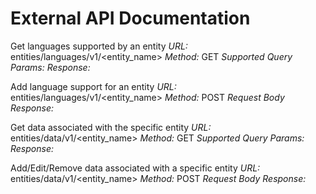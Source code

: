 External API Documentation
=================

Get languages supported by an entity
*URL:* entities/languages/v1/<entity_name>
*Method:* GET
*Supported Query Params:*
*Response:*



Add language support for an entity
*URL:* entities/languages/v1/<entity_name>
*Method:* POST
*Request Body*
*Response:*


Get data associated with the specific entity
*URL:* entities/data/v1/<entity_name>
*Method:* GET
*Supported Query Params:*
*Response:*


Add/Edit/Remove data associated with a specific entity
*URL:* entities/data/v1/<entity_name>
*Method:* POST
*Request Body*
*Response:*

